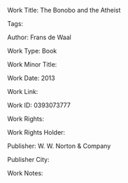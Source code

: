 Work Title: The Bonobo and the Atheist 

Tags: 

Author: Frans de Waal

Work Type: Book 

Work Minor Title:  

Work Date: 2013

Work Link:  

Work ID:  0393073777

Work Rights:  

Work Rights Holder:  

Publisher:  W. W. Norton &amp; Company

Publisher City:  

Work Notes: 

